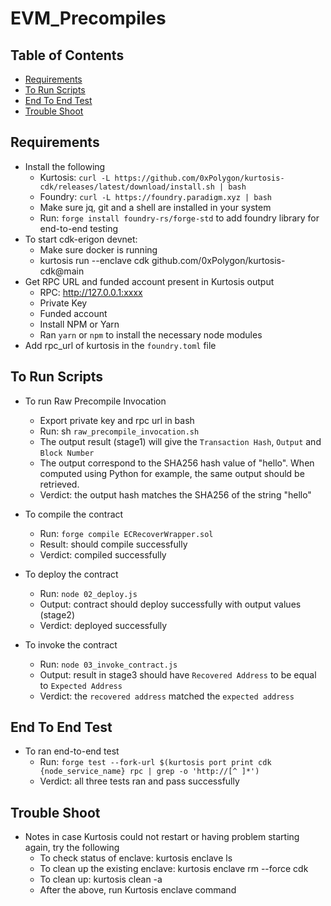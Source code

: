 # EVM_Precompiles

## Table of Contents

- [Requirements](#requirements)
- [To Run Scripts](#to-run-scripts)
- [End To End Test](#end-to-end-test)
- [Trouble Shoot](#trouble-shoot)

## Requirements

- Install the following
  - Kurtosis: `curl -L https://github.com/0xPolygon/kurtosis-cdk/releases/latest/download/install.sh | bash`
  - Foundry: `curl -L https://foundry.paradigm.xyz | bash`
  - Make sure jq, git and a shell are installed in your system
  - Run: `forge install foundry-rs/forge-std` to add foundry library for end-to-end testing
- To start cdk-erigon devnet:
  - Make sure docker is running
  - kurtosis run --enclave cdk github.com/0xPolygon/kurtosis-cdk@main
- Get RPC URL and funded account present in Kurtosis output
  - RPC: http://127.0.0.1:xxxx
  - Private Key
  - Funded account
  - Install NPM or Yarn
  - Ran `yarn` or `npm` to install the necessary node modules
- Add rpc_url of kurtosis in the `foundry.toml` file

## To Run Scripts

- To run Raw Precompile Invocation

  - Export private key and rpc url in bash
  - Run: sh `raw_precompile_invocation.sh`
  - The output result (stage1) will give the `Transaction Hash`, `Output` and `Block Number`
  - The output correspond to the SHA256 hash value of "hello". When computed using Python for example, the same output should be retrieved.
  - Verdict: the output hash matches the SHA256 of the string "hello"

- To compile the contract

  - Run: `forge compile ECRecoverWrapper.sol`
  - Result: should compile successfully
  - Verdict: compiled successfully

- To deploy the contract

  - Run: `node 02_deploy.js`
  - Output: contract should deploy successfully with output values (stage2)
  - Verdict: deployed successfully

- To invoke the contract
  - Run: `node 03_invoke_contract.js`
  - Output: result in stage3 should have `Recovered Address` to be equal to `Expected Address`
  - Verdict: the `recovered address` matched the `expected address`

## End To End Test

- To ran end-to-end test
  - Run: `forge test --fork-url $(kurtosis port print cdk {node_service_name} rpc | grep -o 'http://[^ ]*')`
  - Verdict: all three tests ran and pass successfully

## Trouble Shoot

- Notes in case Kurtosis could not restart or having problem starting again, try the following
  - To check status of enclave: kurtosis enclave ls
  - To clean up the existing enclave: kurtosis enclave rm --force cdk
  - To clean up: kurtosis clean -a
  - After the above, run Kurtosis enclave command
